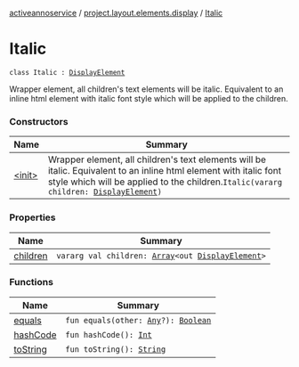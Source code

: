 [activeannoservice](../../index.md) / [project.layout.elements.display](../index.md) / [Italic](./index.md)

# Italic

`class Italic : `[`DisplayElement`](../-display-element.md)

Wrapper element, all children's text elements will be italic. Equivalent to an inline html element with italic font style
which will be applied to the children.

### Constructors

| Name | Summary |
|---|---|
| [&lt;init&gt;](-init-.md) | Wrapper element, all children's text elements will be italic. Equivalent to an inline html element with italic font style which will be applied to the children.`Italic(vararg children: `[`DisplayElement`](../-display-element.md)`)` |

### Properties

| Name | Summary |
|---|---|
| [children](children.md) | `vararg val children: `[`Array`](https://kotlinlang.org/api/latest/jvm/stdlib/kotlin/-array/index.html)`<out `[`DisplayElement`](../-display-element.md)`>` |

### Functions

| Name | Summary |
|---|---|
| [equals](equals.md) | `fun equals(other: `[`Any`](https://kotlinlang.org/api/latest/jvm/stdlib/kotlin/-any/index.html)`?): `[`Boolean`](https://kotlinlang.org/api/latest/jvm/stdlib/kotlin/-boolean/index.html) |
| [hashCode](hash-code.md) | `fun hashCode(): `[`Int`](https://kotlinlang.org/api/latest/jvm/stdlib/kotlin/-int/index.html) |
| [toString](to-string.md) | `fun toString(): `[`String`](https://kotlinlang.org/api/latest/jvm/stdlib/kotlin/-string/index.html) |
